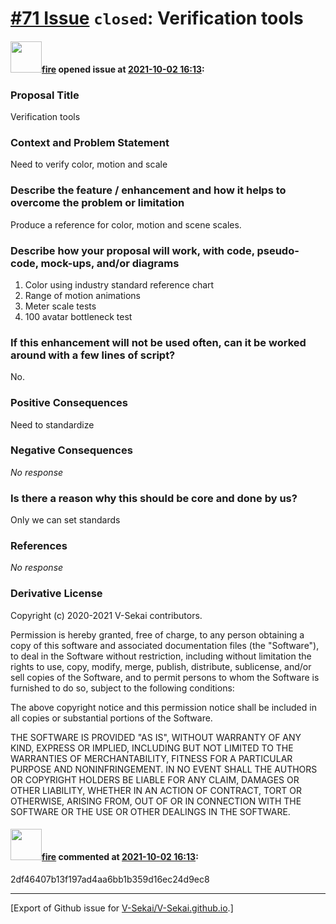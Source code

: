 # [\#71 Issue](https://github.com/V-Sekai/V-Sekai.github.io/issues/71) `closed`: Verification tools

#### <img src="https://avatars.githubusercontent.com/u/32321?u=c2e06a3d2b49a467aa907e54aa259516440267cc&v=4" width="50">[fire](https://github.com/fire) opened issue at [2021-10-02 16:13](https://github.com/V-Sekai/V-Sekai.github.io/issues/71):

### Proposal Title

Verification tools

### Context and Problem Statement

Need to verify color, motion and scale

### Describe the feature / enhancement and how it helps to overcome the problem or limitation

Produce a reference for color, motion and scene scales.

### Describe how your proposal will work, with code, pseudo-code, mock-ups, and/or diagrams

1. Color using industry standard reference chart
2. Range of motion animations
3. Meter scale tests
4. 100 avatar bottleneck test

### If this enhancement will not be used often, can it be worked around with a few lines of script?

No.

### Positive Consequences

Need to standardize

### Negative Consequences

_No response_

### Is there a reason why this should be core and done by us?

Only we can set standards

### References

_No response_

### Derivative License

Copyright (c) 2020-2021 V-Sekai contributors.

Permission is hereby granted, free of charge, to any person obtaining a copy
of this software and associated documentation files (the "Software"), to deal
in the Software without restriction, including without limitation the rights
to use, copy, modify, merge, publish, distribute, sublicense, and/or sell
copies of the Software, and to permit persons to whom the Software is
furnished to do so, subject to the following conditions:

The above copyright notice and this permission notice shall be included in all
copies or substantial portions of the Software.

THE SOFTWARE IS PROVIDED "AS IS", WITHOUT WARRANTY OF ANY KIND, EXPRESS OR
IMPLIED, INCLUDING BUT NOT LIMITED TO THE WARRANTIES OF MERCHANTABILITY,
FITNESS FOR A PARTICULAR PURPOSE AND NONINFRINGEMENT. IN NO EVENT SHALL THE
AUTHORS OR COPYRIGHT HOLDERS BE LIABLE FOR ANY CLAIM, DAMAGES OR OTHER
LIABILITY, WHETHER IN AN ACTION OF CONTRACT, TORT OR OTHERWISE, ARISING FROM,
OUT OF OR IN CONNECTION WITH THE SOFTWARE OR THE USE OR OTHER DEALINGS IN THE
SOFTWARE.


#### <img src="https://avatars.githubusercontent.com/u/32321?u=c2e06a3d2b49a467aa907e54aa259516440267cc&v=4" width="50">[fire](https://github.com/fire) commented at [2021-10-02 16:13](https://github.com/V-Sekai/V-Sekai.github.io/issues/71#issuecomment-955905590):

2df46407b13f197ad4aa6bb1b359d16ec24d9ec8


-------------------------------------------------------------------------------



[Export of Github issue for [V-Sekai/V-Sekai.github.io](https://github.com/V-Sekai/V-Sekai.github.io).]
